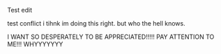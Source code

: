 Test edit

test conflict i tihnk im doing this right. but who the hell knows.

I WANT SO DESPERATELY TO BE APPRECIATED!!!!!
PAY ATTENTION TO ME!!! WHYYYYYYY